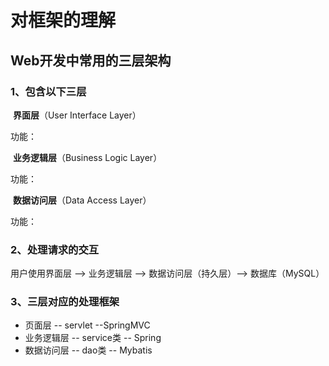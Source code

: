 # 对框架的理解



## Web开发中常用的三层架构

### 1、包含以下三层

​	**界面层**（User Interface Layer）

功能：

​	**业务逻辑层**（Business Logic Layer）

功能：

​	**数据访问层**（Data Access Layer）

功能：

### 2、处理请求的交互

 用户使用界面层 --> 业务逻辑层 --> 数据访问层（持久层）--> 数据库（MySQL）

### 3、三层对应的处理框架

+ 页面层 -- servlet --SpringMVC
+ 业务逻辑层 -- service类 -- Spring
+ 数据访问层 -- dao类 -- Mybatis



 

